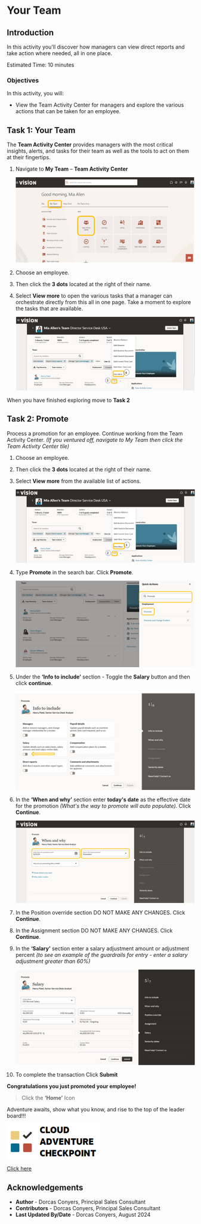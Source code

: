 # Your Team 

## Introduction

In this activity you'll discover how managers can view direct reports and take action where needed, all in one place. 

Estimated Time: 10 minutes


### Objectives


In this activity, you will:
* View the Team Activity Center for managers and explore the various actions that can be taken for an employee. 



## Task 1: Your Team 
The **Team Activity Center** provides managers with the most critical insights, alerts, and tasks for their team as well as the tools to act on them at their fingertips.

1. Navigate to **My Team** – **Team Activity Center** 


    ![My Team](images\myteampage.png)

2. Choose an employee.


3. Then click the **3 dots** located at the right of their name.

4. Select **View more** to open the various tasks that a manager can orchestrate directly from this all in one page. Take a moment to explore the tasks that are available.

    ![My Team](images\myteampage5.png)

When you have finished exploring move to **Task 2**


## Task 2: Promote 
Process a promotion for an employee. Continue working from the Team Activity Center. *(If you ventured off, navigate to My Team then click the Team Activity Center tile)*

1. Choose an employee.


2. Then click the **3 dots** located at the right of their name.


3. Select **View more** from the available list of actions.

    ![My Team](images\myteampage2.png)


4. Type **Promote** in the search bar. Click **Promote**.

    ![My Team](images\myteampage3.png)

5. Under the **‘Info to include’** section - Toggle the **Salary** button and then click **continue**.


    ![My Team](images\myteampage4.png)

6. In the **‘When and why’** section enter **today's date** as the effective date for the promotion *(What's the way to promote will auto populate)*. Click **Continue**. 

    ![Compensation](images\myteamcompensationpage3.png)

7. In the Position override section DO NOT MAKE ANY CHANGES.  Click **Continue**.

8. In the Assignment section DO NOT MAKE ANY CHANGES.  Click **Continue**.

9. In the **‘Salary’** section enter a salary adjustment amount or adjustment percent *(to see an example of the guardrails for entry - enter a salary adjustment greater than 60%)*

   ![Compensation](images\myteamcompensationpage2.png)

10. To complete the transaction Click **Submit**

**Congratulations you just promoted your employee!**

> Click the **‘Home’** Icon

 


Adventure awaits, show what you know, and rise to the top of the leader board!!!

[![Cloud Adventure](../gen-images/cloud-adventure-checkpoint-image.png)](http://apex.oracle.com/pls/apex/f?p=159406:LOGIN_TEAM:::::CC:HCMCLOUDADVENTURE)

[Click here](http://apex.oracle.com/pls/apex/f?p=159406:LOGIN_TEAM:::::CC:HCMCLOUDADVENTURE) 



## Acknowledgements
* **Author** - Dorcas Conyers, Principal Sales Consultant
* **Contributors** -  Dorcas Conyers, Principal Sales Consultant
* **Last Updated By/Date** - Dorcas Conyers, August 2024